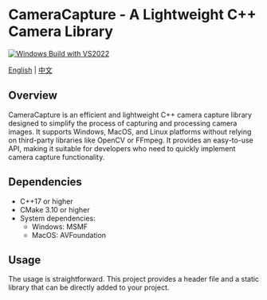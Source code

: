 # CameraCapture - A Lightweight C++ Camera Library

[![Windows Build with VS2022](https://github.com/wysaid/CameraCapture/workflows/Windows%20Build%20with%20VS2022/badge.svg)](https://github.com/wysaid/CameraCapture/actions/workflows/windows-build.yml)

[English](./README.md) | [中文](./README.zh-CN.md)

## Overview

CameraCapture is an efficient and lightweight C++ camera capture library designed to simplify the process of capturing and processing camera images. It supports Windows, MacOS, and Linux platforms without relying on third-party libraries like OpenCV or FFmpeg. It provides an easy-to-use API, making it suitable for developers who need to quickly implement camera capture functionality.

## Dependencies

- C++17 or higher
- CMake 3.10 or higher
- System dependencies:
  - Windows: MSMF
  - MacOS: AVFoundation

## Usage

The usage is straightforward. This project provides a header file and a static library that can be directly added to your project.
